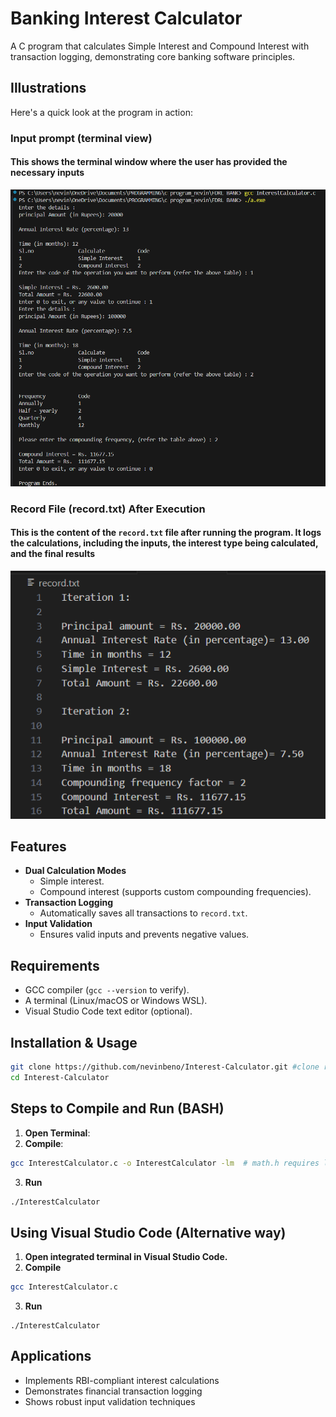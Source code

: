 # **Banking Interest Calculator**
A C program that calculates Simple Interest and Compound Interest with transaction logging, demonstrating core banking software principles.

## **Illustrations**
Here's a quick look at the program in action:
### **Input prompt (terminal view)**
#### This shows the terminal window where the user has provided the necessary inputs<br>
![Input Prompt](Screenshots/Terminal_output.png "Sample")

### **Record File (record.txt) After Execution**
#### This is the content of the `record.txt` file after running the program. It logs the calculations, including the inputs, the interest type being calculated,  and the final results
![record.txt file](Screenshots/record.txt_file.png "File")
## **Features**
- **Dual Calculation Modes**
  - Simple interest.
  - Compound interest (supports custom compounding frequencies).
- **Transaction Logging**
  - Automatically saves all transactions to `record.txt`.
- **Input Validation**
  - Ensures valid inputs and prevents negative values.

## **Requirements**
- GCC compiler (`gcc --version` to verify).
- A terminal (Linux/macOS or Windows WSL).
- Visual Studio Code text editor (optional).

## **Installation & Usage**
```bash
git clone https://github.com/nevinbeno/Interest-Calculator.git #clone repository
cd Interest-Calculator
```

## **Steps to Compile and Run (BASH)**
1. **Open Terminal**:
2. **Compile**:<br>
```bash
gcc InterestCalculator.c -o InterestCalculator -lm  # math.h requires lm flag
```
3. **Run**<br>
```bash
./InterestCalculator
```
## **Using Visual Studio Code (Alternative way)**
1. **Open integrated terminal in Visual Studio Code.**
2. **Compile**
```bash
gcc InterestCalculator.c
```
3. **Run**
```
./InterestCalculator
```
## Applications
- Implements RBI-compliant interest calculations
- Demonstrates financial transaction logging
- Shows robust input validation techniques